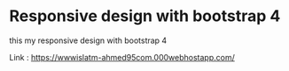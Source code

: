 # Responsive design with bootstrap 4

this my responsive design with bootstrap 4 

Link : https://wwwislatm-ahmed95com.000webhostapp.com/
